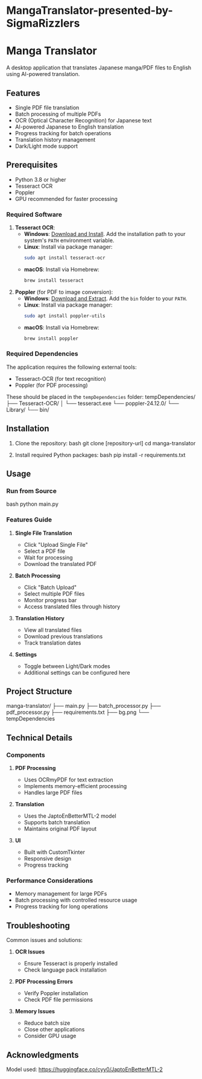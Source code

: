 # MangaTranslator-presented-by-SigmaRizzlers

# Manga Translator

A desktop application that translates Japanese manga/PDF files to English using AI-powered translation.

## Features

- Single PDF file translation
- Batch processing of multiple PDFs
- OCR (Optical Character Recognition) for Japanese text
- AI-powered Japanese to English translation
- Progress tracking for batch operations
- Translation history management
- Dark/Light mode support

## Prerequisites

- Python 3.8 or higher
- Tesseract OCR
- Poppler
- GPU recommended for faster processing

### Required Software

1. **Tesseract OCR**:
   - **Windows**: [Download and Install](https://github.com/UB-Mannheim/tesseract/wiki). Add the installation path to your system's `PATH` environment variable.
   - **Linux**: Install via package manager:
     ```bash
     sudo apt install tesseract-ocr
     ```
   - **macOS**: Install via Homebrew:
     ```bash
     brew install tesseract
     ```
2. **Poppler** (for PDF to image conversion):
   - **Windows**: [Download and Extract](https://github.com/oschwartz10612/poppler-windows/releases). Add the `bin` folder to your `PATH`.
   - **Linux**: Install via package manager:
     ```bash
     sudo apt install poppler-utils
     ```
   - **macOS**: Install via Homebrew:
     ```bash
     brew install poppler

### Required Dependencies

The application requires the following external tools:
- Tesseract-OCR (for text recognition)
- Poppler (for PDF processing)

These should be placed in the `tempDependencies` folder: 
tempDependencies/
├── Tesseract-OCR/
│ └── tesseract.exe
└── poppler-24.12.0/
└── Library/
└── bin/

## Installation

1. Clone the repository:
bash
git clone [repository-url]
cd manga-translator

2. Install required Python packages:
bash
pip install -r requirements.txt

## Usage

### Run from Source
bash
python main.py

### Features Guide

1. **Single File Translation**
   - Click "Upload Single File"
   - Select a PDF file
   - Wait for processing
   - Download the translated PDF

2. **Batch Processing**
   - Click "Batch Upload"
   - Select multiple PDF files
   - Monitor progress bar
   - Access translated files through history

3. **Translation History**
   - View all translated files
   - Download previous translations
   - Track translation dates

4. **Settings**
   - Toggle between Light/Dark modes
   - Additional settings can be configured here

## Project Structure
manga-translator/
├── main.py 
├── batch_processor.py
├── pdf_processor.py 
├── requirements.txt
├── bg.png
└── tempDependencies

## Technical Details

### Components

1. **PDF Processing**
   - Uses OCRmyPDF for text extraction
   - Implements memory-efficient processing
   - Handles large PDF files

2. **Translation**
   - Uses the JaptoEnBetterMTL-2 model
   - Supports batch translation
   - Maintains original PDF layout

3. **UI**
   - Built with CustomTkinter
   - Responsive design
   - Progress tracking

### Performance Considerations

- Memory management for large PDFs
- Batch processing with controlled resource usage
- Progress tracking for long operations

## Troubleshooting

Common issues and solutions:

1. **OCR Issues**
   - Ensure Tesseract is properly installed
   - Check language pack installation

2. **PDF Processing Errors**
   - Verify Poppler installation
   - Check PDF file permissions

3. **Memory Issues**
   - Reduce batch size
   - Close other applications
   - Consider GPU usage

## Acknowledgments
Model used: https://huggingface.co/cyy0/JaptoEnBetterMTL-2

